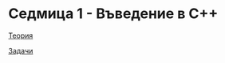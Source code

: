 # Седмица 1 - Въведение в С++

[Теория](https://github.com/AleksandrinaKovachka/Introduction-to-programming/tree/main/Week01/Theory)

[Задачи](https://github.com/AleksandrinaKovachka/Introduction-to-programming/tree/main/Week01/Tasks)
